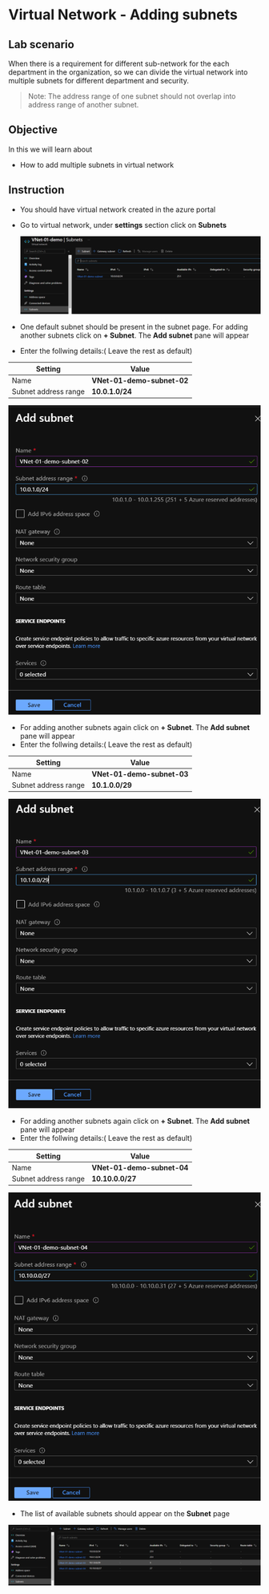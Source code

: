 # Virtual Network - Adding subnets

## Lab scenario

When there is a requirement for different sub-network for the each department in the organization, so we can divide the virtual network into multiple subnets for different department and security.

> Note: The address range of one subnet should not overlap into address range of another subnet.

## Objective

In this we will learn about

- How to add multiple subnets in virtual network

## Instruction

- You should have virtual network created in the azure portal
- Go to virtual network, under **settings** section click on **Subnets**

  <img src="Images/Virtual Network/Virtual network subnet.png">
  
- One default subnet should be present in the subnet page. For adding another subnets click on **+ Subnet**. The **Add subnet** pane will appear
- Enter the follwing details:( Leave the rest as default)

| Setting | Value |
| -- | -- |
| Name | **VNet-01-demo-subnet-02** |
| Subnet address range | **10.0.1.0/24** |

<img src="Images/Virtual Network/Virtual network subnet 2.png">
  
- For adding another subnets again click on **+ Subnet**. The **Add subnet** pane will appear
- Enter the follwing details:( Leave the rest as default)

| Setting | Value |
| -- | -- |
| Name | **VNet-01-demo-subnet-03** |
| Subnet address range | **10.1.0.0/29** |

<img src="Images/Virtual Network/Virtual network subnet 3.png">

- For adding another subnets again click on **+ Subnet**. The **Add subnet** pane will appear
- Enter the follwing details:( Leave the rest as default)

| Setting | Value |
| -- | -- |
| Name | **VNet-01-demo-subnet-04** |
| Subnet address range | **10.10.0.0/27** |

<img src="Images/Virtual Network/Virtual network subnet 4.png">

- The list of available subnets should appear on the **Subnet** page

<img src="Images/Virtual Network/Virtual network subnet 5.png">
